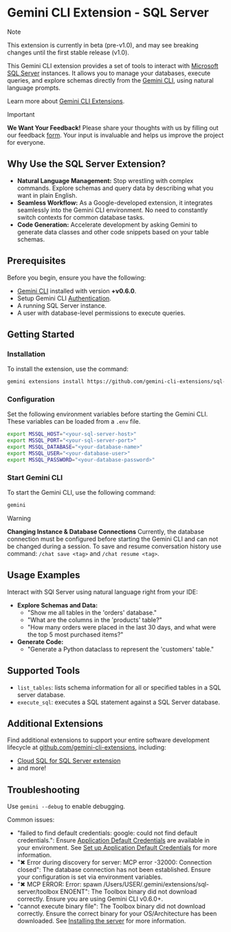 # Gemini CLI Extension - SQL Server

> [!NOTE]
> This extension is currently in beta (pre-v1.0), and may see breaking changes until the first stable release (v1.0).

This Gemini CLI extension provides a set of tools to interact with [Microsoft SQL Server](https://docs.microsoft.com/en-us/sql/) instances. It allows you to manage your databases, execute queries, and explore schemas directly from the [Gemini CLI](https://google-gemini.github.io/gemini-cli/), using natural language prompts.

Learn more about [Gemini CLI Extensions](https://github.com/google-gemini/gemini-cli/blob/main/docs/extensions/index.md).
> [!IMPORTANT]
> **We Want Your Feedback!**
> Please share your thoughts with us by filling out our feedback [form][form]. 
> Your input is invaluable and helps us improve the project for everyone.

[form]: https://docs.google.com/forms/d/e/1FAIpQLSfEGmLR46iipyNTgwTmIDJqzkAwDPXxbocpXpUbHXydiN1RTw/viewform?usp=pp_url&entry.157487=sql-server

## Why Use the SQL Server Extension?

* **Natural Language Management:** Stop wrestling with complex commands. Explore schemas and query data by describing what you want in plain English.
* **Seamless Workflow:** As a Google-developed extension, it integrates seamlessly into the Gemini CLI environment. No need to constantly switch contexts for common database tasks.
* **Code Generation:** Accelerate development by asking Gemini to generate data classes and other code snippets based on your table schemas.


## Prerequisites

Before you begin, ensure you have the following:

* [Gemini CLI](https://github.com/google-gemini/gemini-cli) installed with version **+v0.6.0**.
* Setup Gemini CLI [Authentication](https://github.com/google-gemini/gemini-cli/tree/main?tab=readme-ov-file#-authentication-options).
* A running SQL Server instance.
* A user with database-level permissions to execute queries.

## Getting Started

### Installation

To install the extension, use the command:

```bash
gemini extensions install https://github.com/gemini-cli-extensions/sql-server
```

### Configuration

Set the following environment variables before starting the Gemini CLI. These variables can be loaded from a `.env` file.

```bash
export MSSQL_HOST="<your-sql-server-host>"
export MSSQL_PORT="<your-sql-server-port>"
export MSSQL_DATABASE="<your-database-name>"
export MSSQL_USER="<your-database-user>"
export MSSQL_PASSWORD="<your-database-password>"
```

### Start Gemini CLI

To start the Gemini CLI, use the following command:

```bash
gemini
```

> [!WARNING]
> **Changing Instance & Database Connections**
> Currently, the database connection must be configured before starting the Gemini CLI and can not be changed during a session.
> To save and resume conversation history use command: `/chat save <tag>` and `/chat resume <tag>`.

## Usage Examples

Interact with SQl Server using natural language right from your IDE:

* **Explore Schemas and Data:**
  * "Show me all tables in the 'orders' database."
  * "What are the columns in the 'products' table?"
  * "How many orders were placed in the last 30 days, and what were the top 5 most purchased items?"
* **Generate Code:**
  * "Generate a Python dataclass to represent the 'customers' table."

## Supported Tools

* `list_tables`: lists schema information for all or specified tables in a SQL server database.
* `execute_sql`: executes a SQL statement against a SQL Server database.

## Additional Extensions

Find additional extensions to support your entire software development lifecycle at [github.com/gemini-cli-extensions](https://github.com/gemini-cli-extensions), including:
* [Cloud SQL for SQL Server extension](https://github.com/gemini-cli-extensions/cloud-sql-sqlserver)
* and more!

## Troubleshooting

Use `gemini --debug` to enable debugging.

Common issues:

* "failed to find default credentials: google: could not find default credentials.": Ensure [Application Default Credentials](https://cloud.google.com/docs/authentication/gcloud) are available in your environment. See [Set up Application Default Credentials](https://cloud.google.com/docs/authentication/external/set-up-adc) for more information.
* "✖ Error during discovery for server: MCP error -32000: Connection closed": The database connection has not been established. Ensure your configuration is set via environment variables.
* "✖ MCP ERROR: Error: spawn /Users/USER/.gemini/extensions/sql-server/toolbox ENOENT": The Toolbox binary did not download correctly. Ensure you are using Gemini CLI v0.6.0+.
* "cannot execute binary file": The Toolbox binary did not download correctly. Ensure the correct binary for your OS/Architecture has been downloaded. See [Installing the server](https://googleapis.github.io/genai-toolbox/getting-started/introduction/#installing-the-server) for more information.

